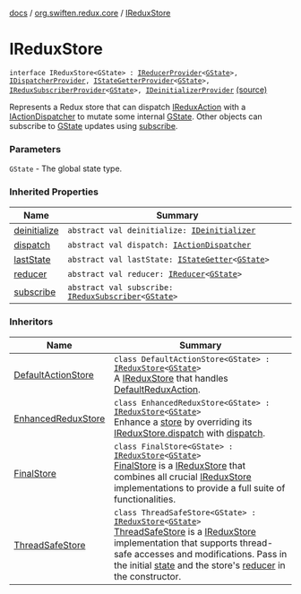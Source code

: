 [docs](../index.md) / [org.swiften.redux.core](index.md) / [IReduxStore](./-i-redux-store.md)

# IReduxStore

`interface IReduxStore<GState> : `[`IReducerProvider`](-i-reducer-provider/index.md)`<`[`GState`](-i-redux-store.md#GState)`>, `[`IDispatcherProvider`](-i-dispatcher-provider/index.md)`, `[`IStateGetterProvider`](-i-state-getter-provider/index.md)`<`[`GState`](-i-redux-store.md#GState)`>, `[`IReduxSubscriberProvider`](-i-redux-subscriber-provider/index.md)`<`[`GState`](-i-redux-store.md#GState)`>, `[`IDeinitializerProvider`](-i-deinitializer-provider/index.md) [(source)](https://github.com/protoman92/KotlinRedux/tree/master/common/common-core/src/main/kotlin/org/swiften/redux/core/Core.kt#L83)

Represents a Redux store that can dispatch [IReduxAction](-i-redux-action.md) with a [IActionDispatcher](-i-action-dispatcher.md) to mutate
some internal [GState](-i-redux-store.md#GState). Other objects can subscribe to [GState](-i-redux-store.md#GState) updates using
[subscribe](-i-redux-subscriber-provider/subscribe.md).

### Parameters

`GState` - The global state type.

### Inherited Properties

| Name | Summary |
|---|---|
| [deinitialize](-i-deinitializer-provider/deinitialize.md) | `abstract val deinitialize: `[`IDeinitializer`](-i-deinitializer.md) |
| [dispatch](-i-dispatcher-provider/dispatch.md) | `abstract val dispatch: `[`IActionDispatcher`](-i-action-dispatcher.md) |
| [lastState](-i-state-getter-provider/last-state.md) | `abstract val lastState: `[`IStateGetter`](-i-state-getter.md)`<`[`GState`](-i-state-getter-provider/index.md#GState)`>` |
| [reducer](-i-reducer-provider/reducer.md) | `abstract val reducer: `[`IReducer`](-i-reducer.md)`<`[`GState`](-i-reducer-provider/index.md#GState)`>` |
| [subscribe](-i-redux-subscriber-provider/subscribe.md) | `abstract val subscribe: `[`IReduxSubscriber`](-i-redux-subscriber.md)`<`[`GState`](-i-redux-subscriber-provider/index.md#GState)`>` |

### Inheritors

| Name | Summary |
|---|---|
| [DefaultActionStore](-default-action-store/index.md) | `class DefaultActionStore<GState> : `[`IReduxStore`](./-i-redux-store.md)`<`[`GState`](-default-action-store/index.md#GState)`>`<br>A [IReduxStore](./-i-redux-store.md) that handles [DefaultReduxAction](-default-redux-action/index.md). |
| [EnhancedReduxStore](-enhanced-redux-store/index.md) | `class EnhancedReduxStore<GState> : `[`IReduxStore`](./-i-redux-store.md)`<`[`GState`](-enhanced-redux-store/index.md#GState)`>`<br>Enhance a [store](-enhanced-redux-store/store.md) by overriding its [IReduxStore.dispatch](-i-dispatcher-provider/dispatch.md) with [dispatch](-enhanced-redux-store/dispatch.md). |
| [FinalStore](-final-store/index.md) | `class FinalStore<GState> : `[`IReduxStore`](./-i-redux-store.md)`<`[`GState`](-final-store/index.md#GState)`>`<br>[FinalStore](-final-store/index.md) is a [IReduxStore](./-i-redux-store.md) that combines all crucial [IReduxStore](./-i-redux-store.md) implementations to provide a full suite of functionalities. |
| [ThreadSafeStore](-thread-safe-store/index.md) | `class ThreadSafeStore<GState> : `[`IReduxStore`](./-i-redux-store.md)`<`[`GState`](-thread-safe-store/index.md#GState)`>`<br>[ThreadSafeStore](-thread-safe-store/index.md) is a [IReduxStore](./-i-redux-store.md) implementation that supports thread-safe accesses and modifications. Pass in the initial [state](-thread-safe-store/state.md) and the store's [reducer](-thread-safe-store/reducer.md) in the constructor. |
